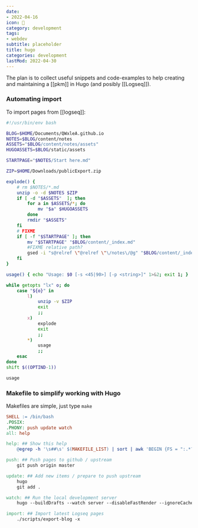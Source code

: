 ```yaml
---
date:
- 2022-04-16
icon: 📝
category: development
tags:
- webdev
subtitle: placeholder
title: hugo
categories: development
lastMod: 2022-04-30
---
```

The plan is to collect useful snippets and code-examples to help creating and maintaining a [[pkm]] in Hugo (and posibly [[Logseq]]).

### Automating import

To import pages from [[logseq]]:


```bash
#!/usr/bin/env bash

BLOG=$HOME/Documents/QWxleA.github.io
NOTES=$BLOG/content/notes
ASSETS="$BLOG/content/notes/assets"
HUGOASSETS=$BLOG/static/assets

STARTPAGE="$NOTES/Start here.md"

ZIP=$HOME/Downloads/publicExport.zip

explode() {
    # rm $NOTES/*.md 
    unzip -o -d $NOTES $ZIP
    if [ -d "$ASSETS"  ]; then
        for a in $ASSETS/*; do 
            mv "$a" $HUGOASSETS
        done
        rmdir "$ASSETS"
    fi
    # FIXME
    if [ -f "$STARTPAGE" ]; then
        mv "$STARTPAGE" "$BLOG/content/_index.md"
        #FIXME relative path?
        gsed -i "s@relref \"@relref \"\/notes\/@g" "$BLOG/content/_index.md"
    fi
}

usage() { echo "Usage: $0 [-s <45|90>] [-p <string>]" 1>&2; exit 1; }

while getopts "lx" o; do
    case "${o}" in
        l)
            unzip -v $ZIP
            exit
            ;;
        x)
            explode
            exit
            ;;
        *)
            usage
            ;;
    esac
done
shift $((OPTIND-1))

usage
```

### Makefile to simplify working with Hugo

Makefiles are simple, just type `make`


```makefile
SHELL := /bin/bash
.POSIX:
.PHONY: push update watch
all: help

help: ## Show this help
	@egrep -h '\s##\s' $(MAKEFILE_LIST) | sort | awk 'BEGIN {FS = ":.*?## "}; {printf "\033[36m%-20s\033[0m %s\n", $$1, $$2}'

push: ## Push pages to github / upstream
	git push origin master

update: ## Add new items / prepare to push upstream
	hugo
	git add .

watch: ## Run the local development server
	hugo --buildDrafts --watch server --disableFastRender --ignoreCache

import: ## Import latest Logseq pages
	./scripts/export-blog -x
```

